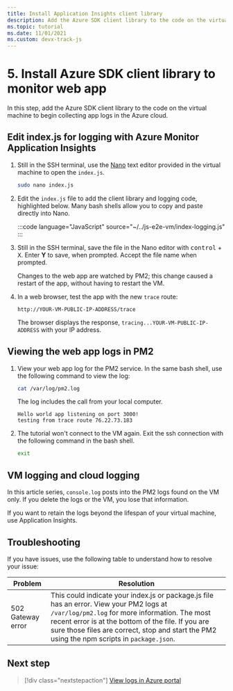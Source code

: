 ```yaml
---
title: Install Application Insights client library
description: Add the Azure SDK client library to the code on the virtual machine to begin collecting app logs in the Azure cloud. 
ms.topic: tutorial
ms.date: 11/01/2021
ms.custom: devx-track-js
---
```


# 5. Install Azure SDK client library to monitor web app

In this step, add the Azure SDK client library to the code on the virtual machine to begin collecting app logs in the Azure cloud.


## Edit index.js for logging with Azure Monitor Application Insights

1. Still in the SSH terminal, use the [Nano](https://www.nano-editor.org/dist/latest/nano.html#Editor-Basics) text editor provided in the virtual machine to open the `index.js`. 

    ```bash
    sudo nano index.js
    ```

1. Edit the `index.js` file to add the client library and logging code, highlighted below. Many bash shells allow you to copy and paste directly into Nano. 

    :::code language="JavaScript" source="~/../js-e2e-vm/index-logging.js" :::

1. Still in the SSH terminal, save the file in the Nano editor with <kbd>control</kbd> + <kbd>X</kbd>. Enter **Y** to save, when prompted. Accept the file name when prompted.  

    Changes to the web app are watched by PM2; this change caused a restart of the app, without having to restart the VM. 

1. In a web browser, test the app with the new `trace` route:

    ```http
    http://YOUR-VM-PUBLIC-IP-ADDRESS/trace
    ```

    The browser displays the response, `tracing...YOUR-VM-PUBLIC-IP-ADDRESS` with your IP address.

## Viewing the web app logs in PM2


1. View your web app log for the PM2 service. In the same bash shell, use the following command to view the log:

    ```bash
    cat /var/log/pm2.log
    ```

    The log includes the call from your local computer. 

    ```console
    Hello world app listening on port 3000!
    testing from trace route 76.22.73.183
    ```

1. The tutorial won't connect to the VM again. Exit the ssh connection with the following command in the bash shell. 

    ```bash
    exit
    ```

## VM logging and cloud logging

In this article series, `console.log` posts into the PM2 logs found on the VM only. If you delete the logs or the VM, you lose that information. 

If you want to retain the logs beyond the lifespan of your virtual machine, use Application Insights. 

## Troubleshooting

If you have issues, use the following table to understand how to resolve your issue:

|Problem|Resolution|
|--|--|
|502 Gateway error|This could indicate your index.js or package.js file has an error. View your PM2 logs at `/var/log/pm2.log` for more information. The most recent error is at the bottom of the file. If you are sure those files are correct, stop and start the PM2 using the npm scripts in `package.json`.|

## Next step

> [!div class="nextstepaction"]
> [View logs in Azure portal](azure-monitor-application-insights-logs.md) 